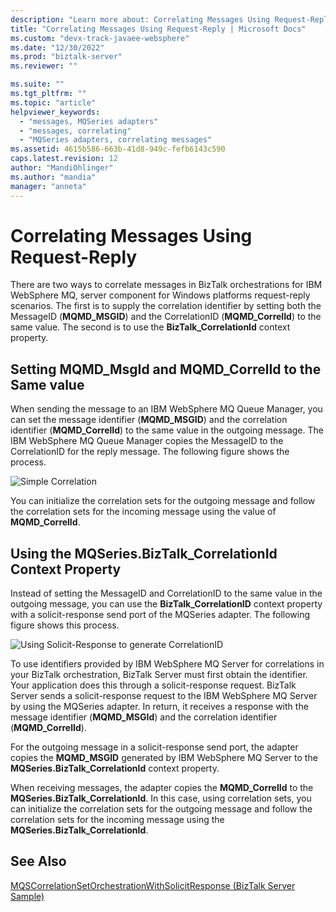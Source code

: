 ```yaml
---
description: "Learn more about: Correlating Messages Using Request-Reply"
title: "Correlating Messages Using Request-Reply | Microsoft Docs"
ms.custom: "devx-track-javaee-websphere"
ms.date: "12/30/2022"
ms.prod: "biztalk-server"
ms.reviewer: ""

ms.suite: ""
ms.tgt_pltfrm: ""
ms.topic: "article"
helpviewer_keywords: 
  - "messages, MQSeries adapters"
  - "messages, correlating"
  - "MQSeries adapters, correlating messages"
ms.assetid: 4615b586-663b-41d8-949c-fefb6143c590
caps.latest.revision: 12
author: "MandiOhlinger"
ms.author: "mandia"
manager: "anneta"
---
```

# Correlating Messages Using Request-Reply
There are two ways to correlate messages in BizTalk orchestrations for IBM WebSphere MQ, server component for Windows platforms request-reply scenarios. The first is to supply the correlation identifier by setting both the MessageID (**MQMD_MSGID**) and the CorrelationID (**MQMD_CorrelId**) to the same value. The second is to use the **BizTalk_CorrelationId** context property.  
  
## Setting MQMD_MsgId and MQMD_CorrelId to the Same value  
 When sending the message to an IBM WebSphere MQ Queue Manager, you can set the message identifier (**MQMD_MSGID**) and the correlation identifier (**MQMD_CorrelId**) to the same value in the outgoing message. The IBM WebSphere MQ Queue Manager copies the MessageID to the CorrelationID for the reply message. The following figure shows the process.  
  
 ![Simple Correlation](../core/media/bts-dev-mqsimplecorrelation.gif "BTS_Dev_MQSimpleCorrelation")  
  
 You can initialize the correlation sets for the outgoing message and follow the correlation sets for the incoming message using the value of **MQMD_CorrelId**.  
  
## Using the MQSeries.BizTalk_CorrelationId Context Property  
 Instead of setting the MessageID and CorrelationID to the same value in the outgoing message, you can use the **BizTalk_CorrelationID** context property with a solicit-response send port of the MQSeries adapter. The following figure shows this process.  
  
 ![Using Solicit&#45;Response to generate CorrelationID](../core/media/bts-dev-mqgeneratedcorrelation.gif "BTS_Dev_MQGeneratedCorrelation")  
  
 To use identifiers provided by IBM WebSphere MQ Server for correlations in your BizTalk orchestration, BizTalk Server must first obtain the identifier. Your application does this through a solicit-response request. BizTalk Server sends a solicit-response request to the IBM WebSphere MQ Server by using the MQSeries adapter. In return, it receives a response with the message identifier (**MQMD_MSGId**) and the correlation identifier (**MQMD_CorrelId**).  
  
 For the outgoing message in a solicit-response send port, the adapter copies the **MQMD_MSGID** generated by IBM WebSphere MQ Server to the **MQSeries.BizTalk_CorrelationId** context property.  
  
 When receiving messages, the adapter copies the **MQMD_CorrelId** to the **MQSeries.BizTalk_CorrelationId**. In this case, using correlation sets, you can initialize the correlation sets for the outgoing message and follow the correlation sets for the incoming message using the **MQSeries.BizTalk_CorrelationId**.  
  
## See Also  
 [MQSCorrelationSetOrchestrationWithSolicitResponse (BizTalk Server Sample)](../core/mqscorrelationsetorchestrationwithsolicitresponse-biztalk-server-sample.md)
